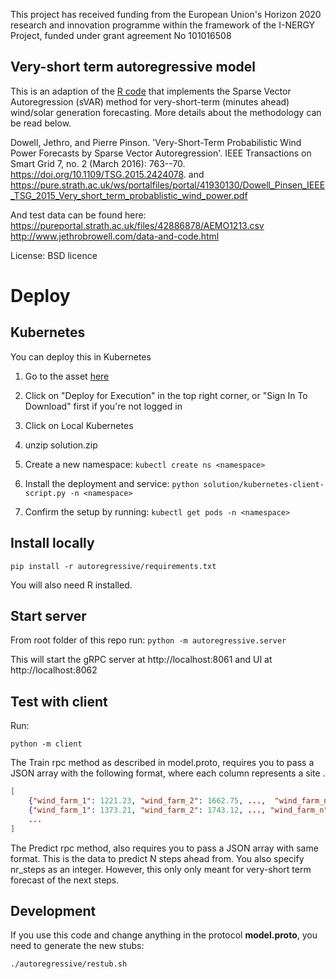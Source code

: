 
This project has received funding from the European Union's Horizon 2020 research and innovation programme within the framework of the I-NERGY Project, funded under grant agreement No 101016508

## Very-short term autoregressive model

This is an adaption of the [R code](http://www.jethrobrowell.com/uploads/4/5/4/0/45405281/vsparse_02102015.zip) that implements the Sparse Vector Autoregression (sVAR) method for very-short-term (minutes ahead) wind/solar generation forecasting. More details about the methodology can be read below.

Dowell, Jethro, and Pierre Pinson. 'Very-Short-Term Probabilistic Wind Power Forecasts by Sparse Vector Autoregression'. IEEE Transactions on Smart Grid 7, no. 2 (March 2016): 763--70. https://doi.org/10.1109/TSG.2015.2424078. and https://pure.strath.ac.uk/ws/portalfiles/portal/41930130/Dowell_Pinsen_IEEE_TSG_2015_Very_short_term_probablistic_wind_power.pdf

And test data can be found here:
https://pureportal.strath.ac.uk/files/42886878/AEMO1213.csv
http://www.jethrobrowell.com/data-and-code.html

License: BSD licence

# Deploy

## Kubernetes
You can deploy this in Kubernetes

1. Go to the asset [here](https://aiexp.ai4europe.eu/#/marketSolutions?solutionId=9323e53f-cec4-432f-b7f5-36d4c2d18c3e&revisionId=ef739b9e-1f89-4af8-a7c6-48b8dc698a5f&parentUrl=mymodel#md-model-detail-template)

2. Click on "Deploy for Execution" in the top right corner, or "Sign In To Download" first if you're not logged in

3. Click on Local Kubernetes

4. unzip solution.zip

5. Create a new namespace: ``kubectl create ns <namespace>``

6. Install the deployment and service: ``python solution/kubernetes-client-script.py -n <namespace>``

7. Confirm the setup by running: ``kubectl get pods -n <namespace>``


## Install locally

``pip install -r autoregressive/requirements.txt``

You will also need R installed. 

## Start server
From root folder of this repo run:
``python -m autoregressive.server``

This will start the gRPC server at http://localhost:8061 and UI at http://localhost:8062



## Test with client


Run:

``python -m client``

The Train rpc method as described in model.proto, requires you to pass a JSON array with the following format, where each column represents a site .


```json
[
    {"wind_farm_1": 1221.23, "wind_farm_2": 1662.75, ...,  "wind_farm_n": 2321.1},
    {"wind_farm_1": 1373.21, "wind_farm_2": 1743.12, ..., "wind_farm_n": 1889.9},
    ...
]
```

The Predict rpc method, also requires you to pass a JSON array with same format. This is the data to predict N steps ahead from. You also specify nr_steps as an integer. However, this only only meant for very-short term forecast of the next steps. 

## Development

If you use this code and change anything in the protocol **model.proto**, you need to generate the new stubs:

```
./autoregressive/restub.sh
```


